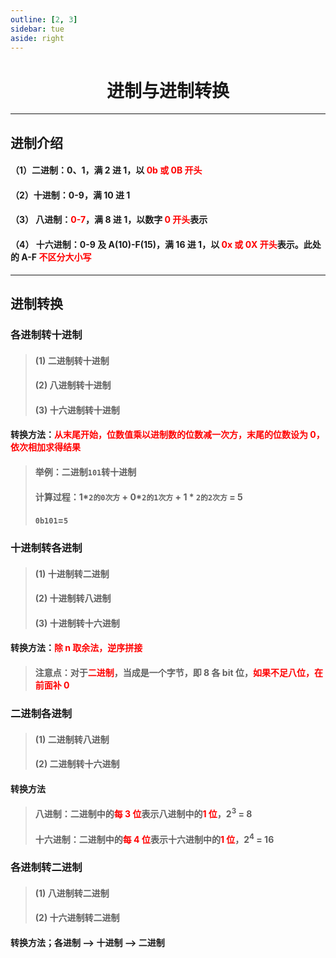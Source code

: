 ```yaml
---
outline: [2, 3]
sidebar: tue
aside: right
---
```


<h1 style="text-align: center; font-weight: bold;">进制与进制转换</h1>

---

## 进制介绍

#### （1）二进制：0、1，满 2 进 1，以 <span style="color:red">0b 或 0B 开头</span>

#### （2）十进制：0-9，满 10 进 1

#### （3） 八进制：<span style="color:red">0-7</span>，满 8 进 1，以数字 <span style="color:red">0 开头</span>表示

#### （4） 十六进制：0-9 及 A(10)-F(15)，满 16 进 1，以 <span style="color:red">0x 或 0X 开头</span>表示。此处的 A-F <span style="color:red">不区分大小写</span>

---

## 进制转换

### 各进制转十进制

> #### (1) 二进制转十进制
>
> #### (2) 八进制转十进制
>
> #### (3) 十六进制转十进制

#### 转换方法：<span style="color:red">从末尾开始，位数值乘以进制数的位数减一次方，末尾的位数设为 0，依次相加求得结果</span>

> #### 举例：二进制`101`转十进制
>
> #### 计算过程：1*`2的0次方` + 0*`2的1次方` + 1 \* `2的2次方` = 5
>
> #### `0b101`=`5`

### 十进制转各进制

> #### (1) 十进制转二进制
>
> #### (2) 十进制转八进制
>
> #### (3) 十进制转十六进制

#### 转换方法：<span style="color:red">除 n 取余法，逆序拼接</span>

> #### 注意点：对于<span style="color:red">二进制</span>，当成是一个字节，即 8 各 bit 位，<span style="color:red">如果不足八位，在前面补 0</span>

### 二进制各进制

> #### (1) 二进制转八进制
>
> #### (2) 二进制转十六进制

#### 转换方法

> #### 八进制：二进制中的<span style="color:red">每 3 位</span>表示八进制中的<span style="color:red">1 位</span>，2<sup>3</sup> = 8
>
> #### 十六进制：二进制中的<span style="color:red">每 4 位</span>表示十六进制中的<span style="color:red">1 位</span>，2<sup>4</sup> = 16

### 各进制转二进制

> #### (1) 八进制转二进制
>
> #### (2) 十六进制转二进制

#### 转换方法；各进制 --> 十进制 --> 二进制

